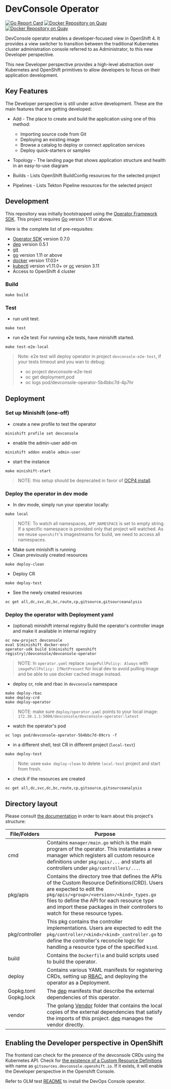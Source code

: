# DevConsole Operator

[![Go Report Card](https://goreportcard.com/badge/github.com/redhat-developer/devconsole-operator)](https://goreportcard.com/report/github.com/redhat-developer/devconsole-operator)
[![Docker Repository on Quay](https://quay.io/repository/redhat-developer/devconsole-operator/status "Docker Repository on Quay")](https://quay.io/repository/redhat-developer/devconsole-operator)
[![Docker Repository on Quay](https://quay.io/repository/redhat-developer/operator-registry/status "Docker Repository on Quay")](https://quay.io/repository/redhat-developer/operator-registry)

DevConsole operator enables a developer-focused view in OpenShift 4.
It provides a view switcher to transition between the traditional
Kubernetes cluster administration console referred to as
Administrator, to this new Developer perspective.

This new Developer perspective provides a high-level abstraction over
Kubernetes and OpenShift primitives to allow developers to focus on
their application development.

## Key Features

The Developer perspective is still under active development.  These
are the main features that are getting developed:

* Add - The place to create and build the application using one of this method:

	- Importing source code from Git
	- Deploying an existing image
	- Browse a catalog to deploy or connect application services
	- Deploy quick-starters or samples

* Topology - The landing page that shows application structure and
  health in an easy-to-use diagram
* Builds - Lists OpenShift BuildConfig resources for the selected
  project
* Pipelines - Lists Tekton Pipeline resources for the selected project

## Development

This repository was initially bootstrapped using the [Operator Framework SDK][operator-sdk].
This project requires [Go] version 1.11 or above.

Here is the complete list of pre-requisites:

- [Operator SDK][operator-sdk] version 0.7.0
- [dep][dep_tool] version 0.5.1
- [git][git_tool]
- [go][go_tool] version 1.11 or above
- [docker][docker_tool] version 17.03+
- [kubectl][kubectl_tool] version v1.11.0+ or [oc] version 3.11
- Access to OpenShift 4 cluster

### Build
```
make build
```
### Test
* run unit test:
```
make test
```
* run e2e test:
For running e2e tests, have minishift started.
```
make test-e2e-local
```
> Note: e2e test will deploy operator in project `devconsole-e2e-test`, if your tests timeout and you wan to debug:
> - oc project devconsole-e2e-test
> - oc get deployment,pod
> - oc logs pod/devconsole-operator-5b4bbc7d-4p7hr

## Deployment

### Set up Minishift (one-off)
* create a new profile to test the operator
```
minishift profile set devconsole
```
* enable the admin-user add-on
```
minishift addon enable admin-user
```
* start the instance
```
make minishift-start
```
> NOTE: this setup should be deprecated in favor of [OCP4 install]().

### Deploy the operator in dev mode

* In dev mode, simply run your operator locally:
```
make local
```
> NOTE: To watch all namespaces, `APP_NAMESPACE` is set to empty string. 
If a specific namespace is provided only that project will watched. 
As we reuse `openshift`'s imagestreams for build, we need to access all namespaces.

* Make sure minishift is running 
* Clean previously created resources
```
make deploy-clean
```
* Deploy CR
```
make deploy-test
```
* See the newly created resources
```
oc get all,dc,svc,dc,bc,route,cp,gitsource,gitsourceanalysis
```

### Deploy the operator with Deployment yaml

* (optional) minishift internal registry
Build the operator's controller image and make it available in internal registry
```
oc new-project devconsole
eval $(minishift docker-env)
operator-sdk build $(minishift openshift registry)/devconsole/devconsole-operator
```
> NOTE: In `operator.yaml` replace `imagePullPolicy: Always` with `imagePullPolicy: IfNotPresent` 
for local dev to avoid pulling image and be able to use docker cached image instead.
 
* deploy cr, role and rbac in `devconsole` namespace
```
make deploy-rbac
make deploy-crd
make deploy-operator
```
> NOTE: make sure `deploy/operator.yaml` points to your local image: `172.30.1.1:5000/devconsole/devconsole-operator:latest`

* watch the operator's pod
```
oc logs pod/devconsole-operator-5b4bbc7d-89crs -f
```

* in a different shell, test CR in different project (`local-test`)
```
make deploy-test
```
> Note: usee `make deploy-clean` to delete `local-test` project and start from fresh.

* check if the resources are created
```
oc get all,dc,svc,dc,bc,route,cp,gitsource,gitsourceanalysis
```
## Directory layout

Please consult [the documentation](https://github.com/operator-framework/operator-sdk/blob/master/doc/project_layout.md) in order to learn about this project's structure: 

|File/Folders  |Purpose |
|--------------|--------|
| cmd          | Contains `manager/main.go` which is the main program of the operator. This instantiates a new manager which registers all custom resource definitions under `pkg/apis/...` and starts all controllers under `pkg/controllers/...`.|
| pkg/apis | Contains the directory tree that defines the APIs of the Custom Resource Definitions(CRD). Users are expected to edit the `pkg/apis/<group>/<version>/<kind>_types.go` files to define the API for each resource type and import these packages in their controllers to watch for these resource types.|
| pkg/controller | This pkg contains the controller implementations. Users are expected to edit the `pkg/controller/<kind>/<kind>_controller.go` to define the controller's reconcile logic for handling a resource type of the specified `kind`.|
| build | Contains the `Dockerfile` and build scripts used to build the operator.|
| deploy | Contains various YAML manifests for registering CRDs, setting up [RBAC](https://kubernetes.io/docs/reference/access-authn-authz/rbac/), and deploying the operator as a Deployment.|
| Gopkg.toml Gopkg.lock | The [dep](https://github.com/golang/dep) manifests that describe the external dependencies of this operator.|
| vendor | The golang [Vendor](https://golang.org/cmd/go/#hdr-Vendor_Directories) folder that contains the local copies of the external dependencies that satisfy the imports of this project. [dep](https://github.com/golang/dep) manages the vendor directly.|


## Enabling the Developer  perspective in OpenShift

The frontend can check for the presence of the devconsole CRDs using the Kubernetes API.  Check for [the existence of a Custom Resource Definitions](https://kubernetes.io/docs/reference/generated/kubernetes-api/v1.13/#list-customresourcedefinition-v1beta1-apiextensions) with name as `gitsources.devconsole.openshift.io`.  If it exists, it will enable the Developer perspective in the Openshift Console.

Refer to OLM test [README](test/README.md) to install the DevOps Console operator.

[operator-sdk]: https://github.com/operator-framework/operator-sdk
[dep_tool]: https://golang.github.io/dep/docs/installation.html
[git_tool]: https://git-scm.com/downloads
[kubectl_tool]: https://kubernetes.io/docs/tasks/tools/install-kubectl/
[oc]: https://www.okd.io/download.html
[go_tool]: https://golang.org/dl/
[docker_tool]: https://docs.docker.com/install/
[Go]: https://golang.org
